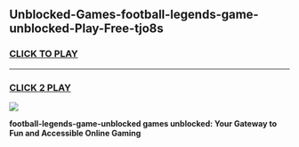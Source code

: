 
## Unblocked-Games-football-legends-game-unblocked-Play-Free-tjo8s
<h3>
<a href="https://premium76.site?title=football-legends-game-unblocked&ref=10A">CLICK TO PLAY</a></h3>
<hr>

<h3>
<a href="https://premium76.site?title=football-legends-game-unblocked&ref=10A">CLICK 2 PLAY</a>
  
</h3>

<a href="https://premium76.site?title=football-legends-game-unblocked&ref=10A"><img src="https://clearcache.store/games.png"></a>


**football-legends-game-unblocked games unblocked: Your Gateway to Fun and Accessible Online Gaming**
